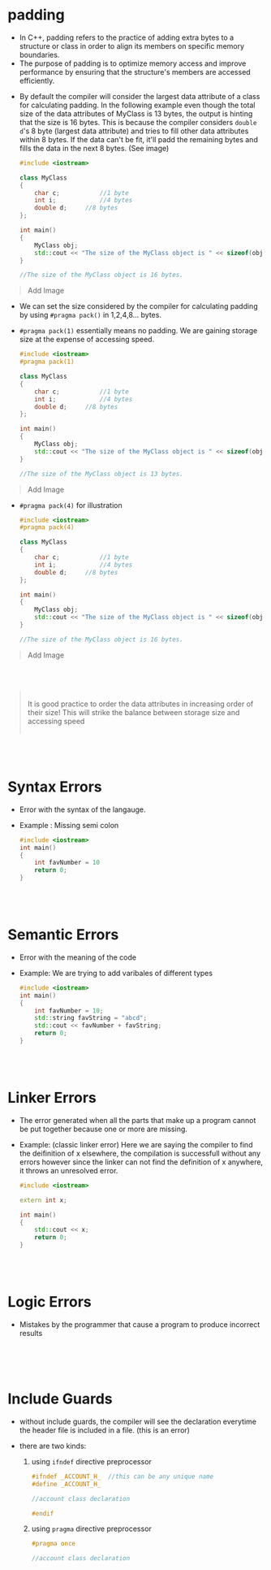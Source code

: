 # padding

- In C++, padding refers to the practice of adding extra bytes to a structure or class in order to align its members on specific memory boundaries.
- The purpose of padding is to optimize memory access and improve performance by ensuring that the structure's members are accessed efficiently.

* By default the compiler will consider the largest data attribute of a class for calculating padding. In the following example even though the total size of the data attributes of MyClass is 13 bytes, the output is hinting that the size is 16 bytes. This is because the compiler considers `double d`'s 8 byte (largest data attribute) and tries to fill other data attributes within 8 bytes. If the data can't be fit, it'll padd the remaining bytes and fills the data in the next 8 bytes. (See image)

  ```cpp
  #include <iostream>

  class MyClass
  {
      char c;			//1 byte
      int i;			//4 bytes
      double d;		//8 bytes
  };

  int main()
  {
      MyClass obj;
      std::cout << "The size of the MyClass object is " << sizeof(obj) << " bytes." << std::endl;
  }

  //The size of the MyClass object is 16 bytes.
  ```

> Add Image

- We can set the size considered by the compiler for calculating padding by using `#pragma pack()` in 1,2,4,8... bytes.
- `#pragma pack(1)` essentially means no padding. We are gaining storage size at the expense of accessing speed.

  ```cpp
  #include <iostream>
  #pragma pack(1)

  class MyClass
  {
      char c;			//1 byte
      int i;			//4 bytes
      double d;		//8 bytes
  };

  int main()
  {
      MyClass obj;
      std::cout << "The size of the MyClass object is " << sizeof(obj) << " bytes." << std::endl;
  }

  //The size of the MyClass object is 13 bytes.
  ```

> Add Image

- `#pragma pack(4)` for illustration

  ```cpp
  #include <iostream>
  #pragma pack(4)

  class MyClass
  {
      char c;			//1 byte
      int i;			//4 bytes
      double d;		//8 bytes
  };

  int main()
  {
      MyClass obj;
      std::cout << "The size of the MyClass object is " << sizeof(obj) << " bytes." << std::endl;
  }

  //The size of the MyClass object is 16 bytes.
  ```

> Add Image

<br>
<br>

> <br> It is good practice to order the data attributes in increasing order of their size! This will strike the balance between storage size and accessing speed <br> <br>

<br>
<br>

# Syntax Errors

- Error with the syntax of the langauge.

* Example : Missing semi colon

  ```cpp
  #include <iostream>
  int main()
  {
      int favNumber = 10
      return 0;
  }
  ```

<br>
<br>

# Semantic Errors

- Error with the meaning of the code
- Example: We are trying to add varibales of different types

  ```cpp
  #include <iostream>
  int main()
  {
      int favNumber = 10;
      std::string favString = "abcd";
      std::cout << favNumber + favString;
      return 0;
  }
  ```

<br>
<br>

# Linker Errors

- The error generated when all the parts that make up a program cannot be put together because one or more are missing.

* Example: (classic linker error) Here we are saying the compiler to find the deifinition of x elsewhere, the compilation is successfull without any errors however since the linker can not find the definition of x anywhere, it throws an unresolved error.

  ```cpp
  #include <iostream>

  extern int x;

  int main()
  {
      std::cout << x;
      return 0;
  }
  ```

<br>
<br>

# Logic Errors

- Mistakes by the programmer that cause a program to produce incorrect results

<br>
<br>
<br>

# Include Guards

- without include guards, the compiler will see the declaration everytime the header file is included in a file. (this is an error)
- there are two kinds:

  1. using `ifndef` directive preprocessor

     ```h
     #ifndef _ACCOUNT_H_  //this can be any unique name
     #define _ACCOUNT_H_

     //account class declaration

     #endif
     ```

  1. using `pragma` directive preprocessor

     ```h
     #pragma once

     //account class declaration
     ```

<br>
<br>
